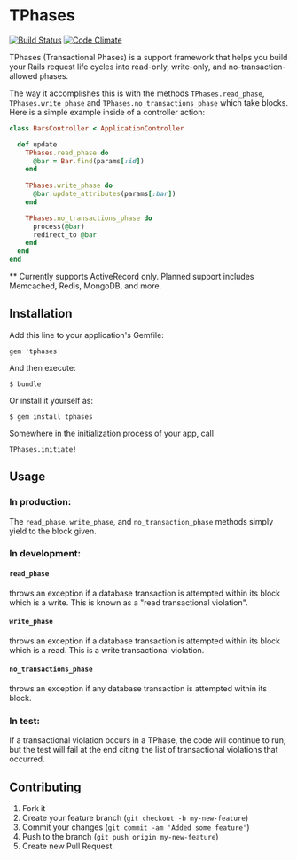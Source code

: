 # TPhases

[![Build Status](https://travis-ci.org/charleseff/tphases.png)](https://travis-ci.org/charleseff/tphases)
[![Code Climate](https://codeclimate.com/badge.png)](https://codeclimate.com/github/charleseff/tphases)

TPhases (Transactional Phases) is a support framework that helps you build your Rails request life cycles into read-only, write-only, and no-transaction-allowed phases.

The way it accomplishes this is with the methods `TPhases.read_phase`, `TPhases.write_phase` and `TPhases.no_transactions_phase` which take blocks.  Here is a simple example inside of a controller action:

```ruby
class BarsController < ApplicationController

  def update
    TPhases.read_phase do
      @bar = Bar.find(params[:id])
    end
    
    TPhases.write_phase do
      @bar.update_attributes(params[:bar])
    end

    TPhases.no_transactions_phase do
      process(@bar)
      redirect_to @bar
    end
  end
end
```

** Currently supports ActiveRecord only.  Planned support includes Memcached, Redis, MongoDB, and more.

## Installation

Add this line to your application's Gemfile:

    gem 'tphases'

And then execute:

    $ bundle

Or install it yourself as:

    $ gem install tphases

Somewhere in the initialization process of your app, call 

    TPhases.initiate!

## Usage

### In production:
The `read_phase`, `write_phase`, and `no_transaction_phase` methods simply yield to the block given.

### In development:

#### `read_phase`
throws an exception if a database transaction is attempted within its block which is a write.  This is known as a "read transactional violation".

#### `write_phase`
throws an exception if a database transaction is attempted within its block which is a read.  This is a write transactional violation.

#### `no_transactions_phase`
throws an exception if any database transaction is attempted within its block.

### In test:
If a transactional violation occurs in a TPhase, the code will continue to run, but the test will fail at the end citing the list of transactional violations that occurred.

## Contributing

1. Fork it
2. Create your feature branch (`git checkout -b my-new-feature`)
3. Commit your changes (`git commit -am 'Added some feature'`)
4. Push to the branch (`git push origin my-new-feature`)
5. Create new Pull Request
